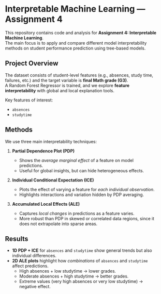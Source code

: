 # Interpretable Machine Learning — Assignment 4

This repository contains code and analysis for **Assignment 4: Interpretable Machine Learning**.  
The main focus is to apply and compare different model interpretability methods on student performance prediction using tree-based models.


## Project Overview

The dataset consists of student-level features (e.g., absences, study time, failures, etc.) and the target variable is **final Math grade (G3)**.  
A Random Forest Regressor is trained, and we explore **feature interpretability** with global and local explanation tools.  

Key features of interest:  
- `absences`  
- `studytime`  


## Methods

We use three main interpretability techniques:

1. **Partial Dependence Plot (PDP)**  
   - Shows the *average marginal effect* of a feature on model predictions.  
   - Useful for global insights, but can hide heterogeneous effects.  

2. **Individual Conditional Expectation (ICE)**  
   - Plots the effect of varying a feature for *each individual observation*.  
   - Highlights interactions and variation hidden by PDP averaging.  

3. **Accumulated Local Effects (ALE)**  
   - Captures *local changes* in predictions as a feature varies.  
   - More robust than PDP in skewed or correlated data regions, since it does not extrapolate into sparse areas.  


## Results

- **1D PDP + ICE** for `absences` and `studytime` show general trends but also individual differences.  
- **2D ALE plots** highlight how *combinations* of `absences` and `studytime` affect predictions.  
  - High absences + low studytime → lower grades.  
  - Moderate absences + high studytime → better grades.  
  - Extreme values (very high absences or very low studytime) → negative effect.  
